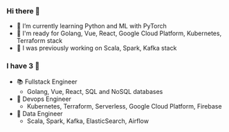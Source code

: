 ### Hi there 👋

<!--
**anthonysyk/anthonysyk** is a ✨ _special_ ✨ repository because its `README.md` (this file) appears on your GitHub profile.

Here are some ideas to get you started:

- 🔭 I’m currently working on ...
- 🌱 I’m currently learning ...
- 👯 I’m looking to collaborate on ...
- 🤔 I’m looking for help with ...
- 💬 Ask me about ...
- 📫 How to reach me: ...
- 😄 Pronouns: ...
- ⚡ Fun fact: ...
-->

- 🌱 I’m currently learning Python and ML with PyTorch
- 🎯 I'm ready for Golang, Vue, React, Google Cloud Platform, Kubernetes, Terraform stack
- 📖 I was previously working on Scala, Spark, Kafka stack


### I have 3 🧢
- 📚 Fullstack Engineer
  - Golang, Vue, React, SQL and NoSQL databases
- 🤖 Devops Engineer
  - Kubernetes, Terraform, Serverless, Google Cloud Platform, Firebase
- 👷 Data Engineer 
  - Scala, Spark, Kafka, ElasticSearch, Airflow
